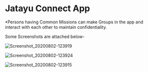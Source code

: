 # Jatayu Connect App

•Persons having Common Missions can make Groups in the app and interact with each other to maintain confidentiality.

Some Screenshots are attached below-

![Screenshot_20200802-123919](https://user-images.githubusercontent.com/32811341/89161596-700b0a00-d590-11ea-96d5-f83f5ad681ce.jpg)

![Screenshot_20200802-123924](https://user-images.githubusercontent.com/32811341/89161601-71d4cd80-d590-11ea-85f7-262bce6d4c91.jpg)

![Screenshot_20200802-123915](https://user-images.githubusercontent.com/32811341/89161604-7305fa80-d590-11ea-98c5-79ee7218cf22.jpg)
